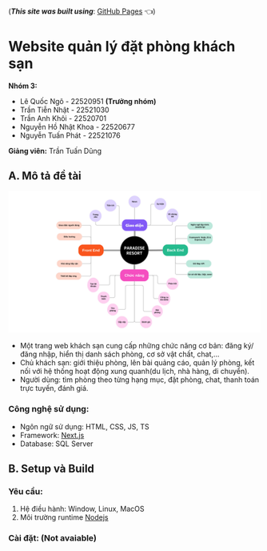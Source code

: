 (***This site was built using***: [GitHub Pages](https://pest270904.github.io/Project-Web-App/) 👈)
# Website quản lý đặt phòng khách sạn

__Nhóm 3:__

- Lê Quốc Ngô - 22520951 __(Trưởng nhóm)__
- Trần Tiễn Nhật - 22521030
- Trần Anh Khôi - 22520701
- Nguyễn Hồ Nhật Khoa - 22520677
- Nguyễn Tuấn Phát - 22521076

__Giảng viên:__ Trần Tuấn Dũng

## A. Mô tả đề tài
![](/img/general/mindmap.jpg)

- Một trang web khách sạn cung cấp những chức năng cơ bản: đăng ký/đăng nhập, hiển thị danh sách phòng, cơ sở vật chất, chat,...
- Chủ khách sạn: giới thiệu phòng, lên bài quảng cáo, quản lý phòng, kết nối với hệ thống hoạt động xung quanh(du lịch, nhà hàng, di chuyển).
- Người dùng: tìm phòng theo từng hạng mục, đặt phòng, chat, thanh toán trực tuyến, đánh giá.

### Công nghệ sử dụng:
- Ngôn ngữ sử dụng: HTML, CSS, JS, TS
- Framework: [Next.js](https://nextjs.org/)
- Database: SQL Server

## B. Setup và Build
### Yêu cầu:
1.  Hệ điều hành: Window, Linux, MacOS
2.  Môi trường runtime [Nodejs](https://nodejs.org/en)
### Cài đặt: (Not avaiable)
